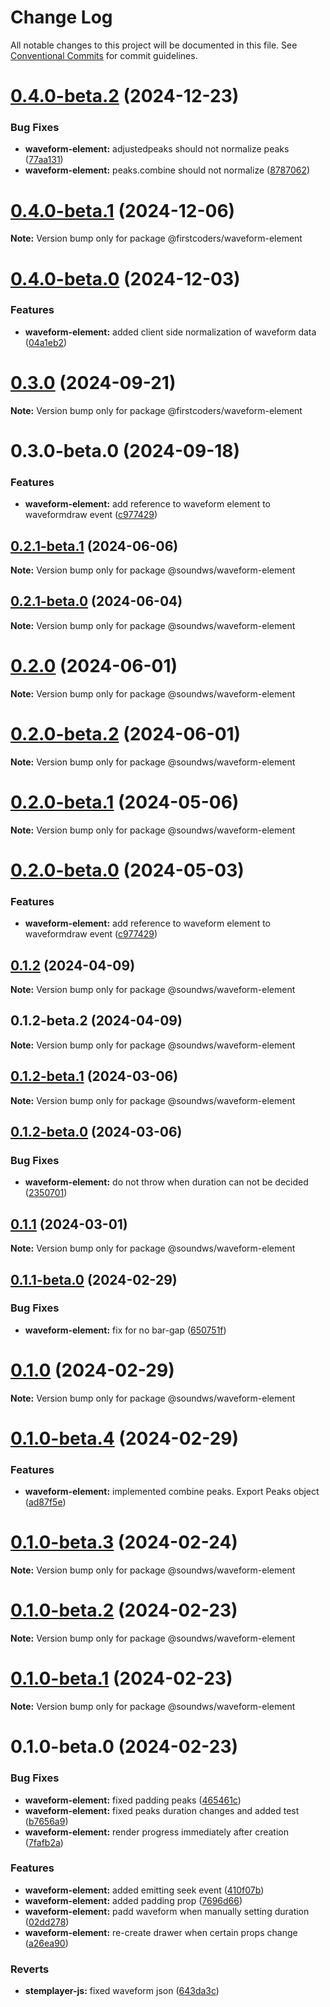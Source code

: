 # Change Log

All notable changes to this project will be documented in this file.
See [Conventional Commits](https://conventionalcommits.org) for commit guidelines.

# [0.4.0-beta.2](https://github.com/firstcoders/waveform-element/compare/@firstcoders/waveform-element@0.4.0-beta.1...@firstcoders/waveform-element@0.4.0-beta.2) (2024-12-23)


### Bug Fixes

* **waveform-element:** adjustedpeaks should not normalize peaks ([77aa131](https://github.com/firstcoders/waveform-element/commit/77aa131bba6827bfbc61c3118047d736b43945b2))
* **waveform-element:** peaks.combine should not normalize ([8787062](https://github.com/firstcoders/waveform-element/commit/8787062b2941ec48800d0c4fc12292bfe8508173))





# [0.4.0-beta.1](https://github.com/firstcoders/waveform-element/compare/@firstcoders/waveform-element@0.4.0-beta.0...@firstcoders/waveform-element@0.4.0-beta.1) (2024-12-06)

**Note:** Version bump only for package @firstcoders/waveform-element





# [0.4.0-beta.0](https://github.com/firstcoders/waveform-element/compare/@firstcoders/waveform-element@0.3.0...@firstcoders/waveform-element@0.4.0-beta.0) (2024-12-03)


### Features

* **waveform-element:** added client side normalization of waveform data ([04a1eb2](https://github.com/firstcoders/waveform-element/commit/04a1eb24a4fa0a10ad12796618248784485db7cd))





# [0.3.0](https://github.com/firstcoders/waveform-element/compare/@firstcoders/waveform-element@0.3.0-beta.0...@firstcoders/waveform-element@0.3.0) (2024-09-21)

**Note:** Version bump only for package @firstcoders/waveform-element





# 0.3.0-beta.0 (2024-09-18)


### Features

* **waveform-element:** add reference to waveform element to waveformdraw event ([c977429](https://github.com/firstcoders/waveform-element/commit/c9774293ddf1329eaf4cd999b16e5d376050a595))





## [0.2.1-beta.1](https://github.com/sound-ws/waveform-element/compare/@soundws/waveform-element@0.2.1-beta.0...@soundws/waveform-element@0.2.1-beta.1) (2024-06-06)

**Note:** Version bump only for package @soundws/waveform-element





## [0.2.1-beta.0](https://github.com/sound-ws/waveform-element/compare/@soundws/waveform-element@0.2.0...@soundws/waveform-element@0.2.1-beta.0) (2024-06-04)

**Note:** Version bump only for package @soundws/waveform-element





# [0.2.0](https://github.com/sound-ws/waveform-element/compare/@soundws/waveform-element@0.2.0-beta.2...@soundws/waveform-element@0.2.0) (2024-06-01)

**Note:** Version bump only for package @soundws/waveform-element





# [0.2.0-beta.2](https://github.com/sound-ws/waveform-element/compare/@soundws/waveform-element@0.2.0-beta.1...@soundws/waveform-element@0.2.0-beta.2) (2024-06-01)

**Note:** Version bump only for package @soundws/waveform-element





# [0.2.0-beta.1](https://github.com/sound-ws/waveform-element/compare/@soundws/waveform-element@0.2.0-beta.0...@soundws/waveform-element@0.2.0-beta.1) (2024-05-06)

**Note:** Version bump only for package @soundws/waveform-element





# [0.2.0-beta.0](https://github.com/sound-ws/waveform-element/compare/@soundws/waveform-element@0.1.2...@soundws/waveform-element@0.2.0-beta.0) (2024-05-03)


### Features

* **waveform-element:** add reference to waveform element to waveformdraw event ([c977429](https://github.com/sound-ws/waveform-element/commit/c9774293ddf1329eaf4cd999b16e5d376050a595))





## [0.1.2](https://github.com/sound-ws/waveform-element/compare/@soundws/waveform-element@0.1.2-beta.2...@soundws/waveform-element@0.1.2) (2024-04-09)

**Note:** Version bump only for package @soundws/waveform-element





## 0.1.2-beta.2 (2024-04-09)

**Note:** Version bump only for package @soundws/waveform-element





## [0.1.2-beta.1](https://github.com/sound-ws/waveform-element/compare/@soundws/waveform-element@0.1.2-beta.0...@soundws/waveform-element@0.1.2-beta.1) (2024-03-06)

**Note:** Version bump only for package @soundws/waveform-element





## [0.1.2-beta.0](https://github.com/sound-ws/waveform-element/compare/@soundws/waveform-element@0.1.1...@soundws/waveform-element@0.1.2-beta.0) (2024-03-06)


### Bug Fixes

* **waveform-element:** do not throw when duration can not be decided ([2350701](https://github.com/sound-ws/waveform-element/commit/235070187efd22a08fbc187dc7619c1a0e8b38c8))





## [0.1.1](https://github.com/sound-ws/waveform-element/compare/@soundws/waveform-element@0.1.1-beta.0...@soundws/waveform-element@0.1.1) (2024-03-01)

**Note:** Version bump only for package @soundws/waveform-element





## [0.1.1-beta.0](https://github.com/sound-ws/waveform-element/compare/@soundws/waveform-element@0.1.0...@soundws/waveform-element@0.1.1-beta.0) (2024-02-29)


### Bug Fixes

* **waveform-element:** fix for no bar-gap ([650751f](https://github.com/sound-ws/waveform-element/commit/650751f27e5d637800f94a28fc5f13b9ae11a252))





# [0.1.0](https://github.com/sound-ws/waveform-element/compare/@soundws/waveform-element@0.1.0-beta.4...@soundws/waveform-element@0.1.0) (2024-02-29)

**Note:** Version bump only for package @soundws/waveform-element





# [0.1.0-beta.4](https://github.com/sound-ws/waveform-element/compare/@soundws/waveform-element@0.1.0-beta.3...@soundws/waveform-element@0.1.0-beta.4) (2024-02-29)


### Features

* **waveform-element:** implemented combine peaks. Export Peaks object ([ad87f5e](https://github.com/sound-ws/waveform-element/commit/ad87f5ee866373ac1f7161c2de79fc5fde43f635))





# [0.1.0-beta.3](https://github.com/sound-ws/waveform-element/compare/@soundws/waveform-element@0.1.0-beta.2...@soundws/waveform-element@0.1.0-beta.3) (2024-02-24)

**Note:** Version bump only for package @soundws/waveform-element





# [0.1.0-beta.2](https://github.com/sound-ws/waveform-element/compare/@soundws/waveform-element@0.1.0-beta.1...@soundws/waveform-element@0.1.0-beta.2) (2024-02-23)

**Note:** Version bump only for package @soundws/waveform-element





# [0.1.0-beta.1](https://github.com/soundws/waveform-element/compare/@soundws/waveform-element@0.1.0-beta.0...@soundws/waveform-element@0.1.0-beta.1) (2024-02-23)

**Note:** Version bump only for package @soundws/waveform-element





# 0.1.0-beta.0 (2024-02-23)


### Bug Fixes

* **waveform-element:** fixed padding peaks ([465461c](https://github.com/firstcoders/monorepo/commit/465461c91f531864e004d206a4888151cf35c7bc))
* **waveform-element:** fixed peaks duration changes and added test ([b7656a9](https://github.com/firstcoders/monorepo/commit/b7656a9e8f451169609a067331fd8b4ea3dc51fe))
* **waveform-element:** render progress immediately after creation ([7fafb2a](https://github.com/firstcoders/monorepo/commit/7fafb2a8ddcf79577a6e5c6c9470966d3c1d4071))


### Features

* **waveform-element:** added emitting seek event ([410f07b](https://github.com/firstcoders/monorepo/commit/410f07b18e3f7190257b4a076d2e6399e7d9ef25))
* **waveform-element:** added padding prop ([7696d66](https://github.com/firstcoders/monorepo/commit/7696d666e1f56af7fc4870296bda9d6d804291fc))
* **waveform-element:** padd waveform when manually setting duration ([02dd278](https://github.com/firstcoders/monorepo/commit/02dd2780d0f3d668bf0121088e568cd711c2f702))
* **waveform-element:** re-create drawer when certain props change ([a26ea90](https://github.com/firstcoders/monorepo/commit/a26ea90df0b5ea4d5123b67037bb70948b15d97c))


### Reverts

* **stemplayer-js:** fixed waveform json ([643da3c](https://github.com/firstcoders/monorepo/commit/643da3c726bcec4d6d79806d4415c5502a277489))
